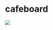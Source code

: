 # cafeboard


 <img src="https://img.shields.io/badge/springboot-3178C6?style=flat&logo=springboot&logoColor=white"/>

